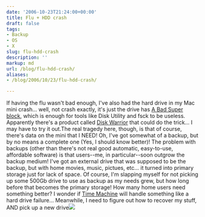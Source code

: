 ```yaml
---
date: '2006-10-23T21:24:00+00:00'
title: Flu + HDD crash
draft: false
tags:
- Backup
- OS
- X
slug: flu-hdd-crash
description: ''
markup: md
url: /blog/flu-hdd-crash/
aliases:
- /blog/2006/10/23/flu-hdd-crash/

---
```


If having the flu wasn't bad enough, I've also had the hard drive in my Mac mini crash... well, not crash exactly, it's just the drive has [A Bad Super block](http://discussions.apple.com/thread.jspa?threadID=701837&tstart=15), which is enough for tools like Disk Utility and fsck to be useless. Apparently there's a product called [Disk Warrior](http://www.alsoft.com/DiskWarrior/) that could do the trick... I may have to try it out.The real tragedy here, though, is that of course, there's data on the mini that I NEED! Oh, I've got somewhat of a backup, but by no means a complete one (Yes, I should know better)! The problem with backups (other than there's not real good automatic, easy-to-use, affordable software) is that users--me, in particular--soon outgrow the backup medium! I've got an external drive that was supposed to be the backup, but with home movies, music, pictues, etc... it turned into primary storage just for lack of space. Of course, I'm slapping myself for not picking up some 500Gb drive to use as backup as my needs grew, but how long before that becomes the primary storage! How many home users need something better? I wonder if [Time Machine](http://www.apple.com/macosx/leopard/timemachine.html) will handle something like a hard drive failure... Meanwhile, I need to figure out how to recover my stuff, AND pick up a new drive![](https://blogger.googleusercontent.com/tracker/4123748873183487963-7647422579813561728?l=bradmontgomery.blogspot.com)
